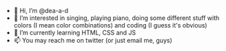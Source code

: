 - 👋 Hi, I’m @dea-a-d
- 👀 I’m interested in singing, playing piano, doing some different stuff with colors (I mean color combinations) and coding (I guess it's obvious)
- 🌱 I’m currently learning HTML, CSS and JS
- 📫 You may reach me on twitter (or just email me, guys)

<!---
dea-a-d/dea-a-d is a ✨ special ✨ repository because its `README.md` (this file) appears on your GitHub profile.
You can click the Preview link to take a look at your changes.
--->
